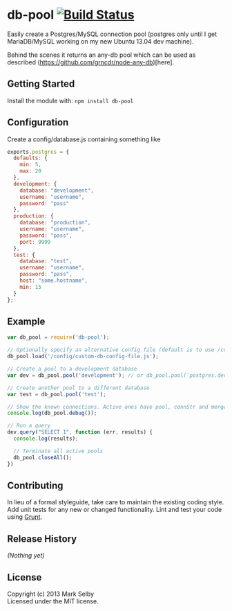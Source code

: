 # db-pool [![Build Status](https://secure.travis-ci.org/mark/node-db-pool.png?branch=master)](http://travis-ci.org/mark/node-db-pool)

Easily create a Postgres/MySQL connection pool (postgres only until I get MariaDB/MySQL working on my new Ubuntu 13.04 dev machine).

Behind the scenes it returns an any-db pool which can be used as described (https://github.com/grncdr/node-any-db)[here].

## Getting Started
Install the module with: `npm install db-pool`

## Configuration
Create a config/database.js containing something like
```javascript
exports.postgres = {
  defaults: {
    min: 5,
    max: 20
  },
  development: {
    database: "development",
    username: "username",
    password: "pass"
  },
  production: {
    database: "production",
    username: "username",
    password: "pass",
    port: 9999
  },
  test: {
    database: "test",
    username: "username",
    password: "pass",
    host: "some.hostname",
    min: 15
  }
};
```

## Example
```javascript
var db_pool = require('db-pool');

// Optionally specify an alternative config file (default is to use /config/database.js)
db_pool.load('/config/custom-db-config-file.js');

// Create a pool to a development database
var dev = db_pool.pool('development'); // or db_pool.pool('postgres.development');

// Create another pool to a different database
var test = db_pool.pool('test');

// Show the known connections. Active ones have pool, connStr and merged default attributes.
console.log(db_pool.debug());

// Run a query
dev.query("SELECT 1", function (err, results) {
  console.log(results);

  // Terminate all active pools
  db_pool.closeAll();
})

```

## Contributing
In lieu of a formal styleguide, take care to maintain the existing coding style. Add unit tests for any new or changed functionality. Lint and test your code using [Grunt](http://gruntjs.com/).

## Release History
_(Nothing yet)_

## License
Copyright (c) 2013 Mark Selby  
Licensed under the MIT license.
